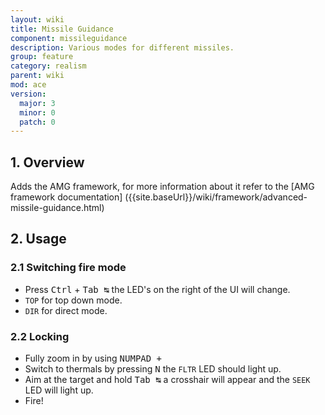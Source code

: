 ```yaml
---
layout: wiki
title: Missile Guidance
component: missileguidance
description: Various modes for different missiles.
group: feature
category: realism
parent: wiki
mod: ace
version:
  major: 3
  minor: 0
  patch: 0
---
```


## 1. Overview

Adds the AMG framework, for more information about it refer to the [AMG framework documentation] ({{site.baseUrl}}/wiki/framework/advanced-missile-guidance.html)

## 2. Usage

### 2.1 Switching fire mode
- Press <kbd>Ctrl</kbd> + <kbd>Tab&nbsp;↹</kbd> the LED's on the right of the UI will change.
- `TOP` for top down mode.
- `DIR` for direct mode.

### 2.2 Locking
- Fully zoom in by using <kbd>NUMPAD +</kbd>
- Switch to thermals by pressing <kbd>N</kbd> the `FLTR` LED should light up.
- Aim at the target and hold <kbd>Tab&nbsp;↹</kbd> a crosshair will appear and the `SEEK` LED will light up.
- Fire!
